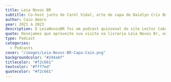 ```yaml
---
title: Leia Novos BR
subtitle: Co-host junto de Carol Vidal, arte de capa de Daielyn Cris Bertelli e com edição de Senhor Basso.
author: Caio Amaro
year: 2021 à 2023
description: O LeiaNovosBR foi um podcast quinzenal do site Leitor Cabuloso, no qual dois funcionários de uma livraria mágica muito bagunçada resolveram entrevistar autores nacionais de livros e hqs para ajudar no trabalho de arrumação e, de quebra, contribuir para a divulgação da literatura brasileira! Foram 39 entrevistas e centenas de obras divulgadas!
quote: Desejamos que aproveite sua visita na livraria Leia Novos Br, onde a literatura nacional é a protagonista de todas as estantes.
type: Podcast
categories:
  - Podcasts
cover: "/images/Leia-Novos-BR-Capa-Caio.png"
backgroundcolor: "#244a6f"
titlecolor: "#f2c661"
textcolor: "#fff7ed"
quotecolor: "#f2c661"
---
```



